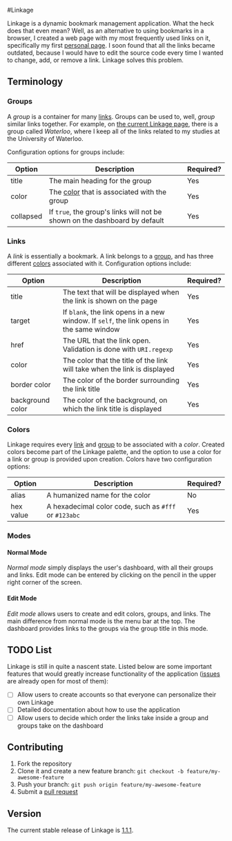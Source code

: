 #Linkage

Linkage is a dynamic bookmark management application. What the heck does that even mean? Well, as an alternative to using bookmarks in a browser, I created a web page with my most frequently used links on it, specifically my first [personal page](http://www.michaelrose.heliohost.org). I soon found that all the links became outdated, because I would have to edit the source code every time I wanted to change, add, or remove a link. Linkage solves this problem.

## Terminology

### Groups

A *group* is a container for many [links](#links). Groups can be used to, well, *group* similar links together. For example, on [the current Linkage page](https://msrose-linkage.herokuapp.com), there is a group called *Waterloo*, where I keep all of the links related to my studies at the University of Waterloo.

Configuration options for groups include:

| Option    | Description                                                                | Required? |
| ---       | ---                                                                        | ---       |
| title     | The main heading for the group                                             | Yes       |
| color     | The [color](#colors) that is associated with the group                     | Yes       |
| collapsed | If `true`, the group's links will not be shown on the dashboard by default | Yes       |

### Links

A *link* is essentially a bookmark. A link belongs to a [group](#groups), and has three different [colors](#colors) associated with it. Configuration options include:

| Option           | Description                                                                              | Required? |
| ---              | ---                                                                                      | ---       |
| title            | The text that will be displayed when the link is shown on the page                       | Yes       |
| target           | If `blank`, the link opens in a new window. If `self`, the link opens in the same window | Yes       |
| href             | The URL that the link open. Validation is done with `URI.regexp`                         | Yes       |
| color            | The color that the title of the link will take when the link is displayed                | Yes       |
| border color     | The color of the border surrounding the link title                                       | Yes       |
| background color | The color of the background, on which the link title is displayed                        | Yes       |

### Colors

Linkage requires every [link](#links) and [group](#groups) to be associated with a *color*. Created colors become part of the Linkage palette, and the option to use a color for a link or group is provided upon creation. Colors have two configuration options:

| Option    | Description                                           | Required? |
| ---       | ---                                                   | ---       |
| alias     | A humanized name for the color                        | No        |
| hex value | A hexadecimal color code, such as `#fff` or `#123abc` | Yes       |

### Modes

#### Normal Mode

*Normal mode* simply displays the user's dashboard, with all their groups and links. Edit mode can be entered by clicking on the pencil in the upper right corner of the screen.

#### Edit Mode

*Edit mode* allows users to create and edit colors, groups, and links. The main difference from normal mode is the menu bar at the top. The dashboard provides links to the groups via the group title in this mode.

## TODO List

Linkage is still in quite a nascent state. Listed below are some important features that would greatly increase functionality of the application ([issues](https://github.com/msrose/linkage/issues?state=open) are already open for most of them):

- [ ] Allow users to create accounts so that everyone can personalize their own Linkage
- [ ] Detailed documentation about how to use the application
- [ ] Allow users to decide which order the links take inside a group and groups take on the dashboard

## Contributing

1. Fork the repository
2. Clone it and create a new feature branch: `git checkout -b feature/my-awesome-feature`
3. Push your branch: `git push origin feature/my-awesome-feature`
4. Submit a [pull request](https://github.com/msrose/linkage/pulls)

## Version

The current stable release of Linkage is [1.1.1](https://github.com/msrose/linkage/releases/tag/v1.1.1).
